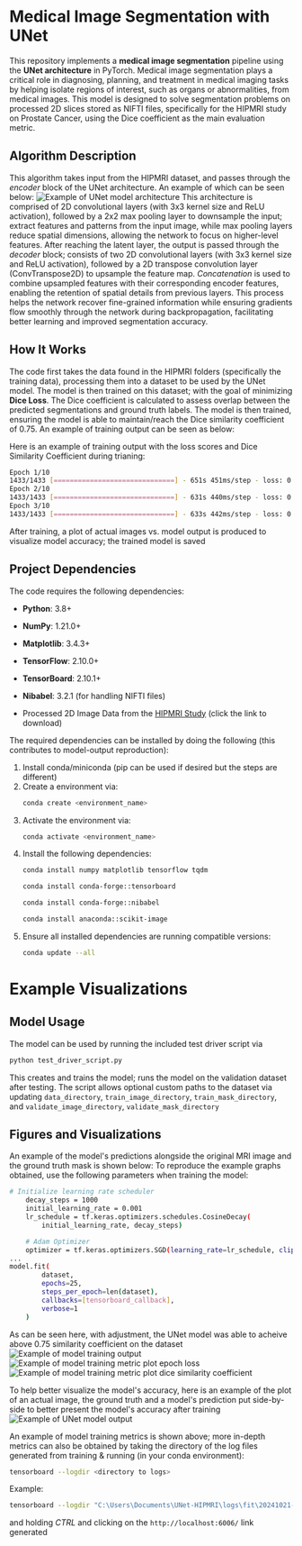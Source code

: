# Medical Image Segmentation with UNet

This repository implements a **medical image segmentation** pipeline using the **UNet architecture** in PyTorch. Medical image segmentation plays a critical role in diagnosing, planning, and treatment in medical imaging tasks by helping isolate regions of interest, such as organs or abnormalities, from medical images. This model is designed to solve segmentation problems on processed 2D slices stored as NIFTI files, specifically for the HIPMRI study on Prostate Cancer, using the Dice coefficient as the main evaluation metric. 

## Algorithm Description

This algorithm takes input from the HIPMRI dataset, and passes through the *encoder* block of the UNet architecture. An example of which can be seen below:
![Example of UNet model architecture](images/u-net-architecture.png)
This architecture is comprised of 2D convolutional layers (with 3x3 kernel size and ReLU activation), followed by a 2x2 max pooling layer to downsample the input; extract features and patterns from the input image, while max pooling layers reduce spatial dimensions, allowing the network to focus on higher-level features. After reaching the latent layer, the output is passed through the *decoder* block; consists of two 2D convolutional layers (with 3x3 kernel size and ReLU activation), followed by a 2D transpose convolution layer (ConvTranspose2D) to upsample the feature map. *Concatenation* is used to combine upsampled features with their corresponding encoder features, enabling the retention of spatial details from previous layers. This process helps the network recover fine-grained information while ensuring gradients flow smoothly through the network during backpropagation, facilitating better learning and improved segmentation accuracy.

## How It Works

The code first takes the data found in the HIPMRI folders (specifically the training data), processing them into a dataset to be used by the UNet model. The model is then trained on this dataset; with the goal of minimizing **Dice Loss**. The Dice coefficient is calculated to assess overlap between the predicted segmentations and ground truth labels. The model is then trained, ensuring the model is able to maintain/reach the Dice similarity coefficient of 0.75. An example of training output can be seen as below:

Here is an example of training output with the loss scores and Dice Similarity Coefficient during trianing:
```bash
Epoch 1/10
1433/1433 [==============================] - 651s 451ms/step - loss: 0.3108 - dice_coefficient: 0.6892
Epoch 2/10
1433/1433 [==============================] - 631s 440ms/step - loss: 0.3011 - dice_coefficient: 0.6989
Epoch 3/10
1433/1433 [==============================] - 633s 442ms/step - loss: 0.2987 - dice_coefficient: 0.7013
```
After training, a plot of actual images vs. model output is produced to visualize model accuracy; the trained model is saved

## Project Dependencies

The code requires the following dependencies:
- **Python**: 3.8+
- **NumPy**: 1.21.0+
- **Matplotlib**: 3.4.3+
- **TensorFlow**: 2.10.0+
- **TensorBoard**: 2.10.1+
- **Nibabel**: 3.2.1 (for handling NIFTI files)

- Processed 2D Image Data from the [HIPMRI Study](https://filesender.aarnet.edu.au/?s=download&token=76f406fd-f55d-497a-a2ae-48767c8acea2) (click the link to download)

The required dependencies can be installed by doing the following (this contributes to model-output reproduction):
1. Install conda/miniconda (pip can be used if desired but the steps are different)
2. Create a environment via:
   ```bash
   conda create <environment_name>
   ```
3. Activate the environment via:
   ```bash
   conda activate <environment_name>
   ```
4. Install the following dependencies:
   ```bash
   conda install numpy matplotlib tensorflow tqdm
   ```
   ```bash
   conda install conda-forge::tensorboard
   ```
   ```bash
   conda install conda-forge::nibabel
   ```
   ```bash
   conda install anaconda::scikit-image
   ```
5. Ensure all installed dependencies are running compatible versions:
   ```bash
   conda update --all
   ```

# Example Visualizations
	
## Model Usage
The model can be used by running the included test driver script via 
```bash
python test_driver_script.py
```
This creates and trains the model; runs the model on the validation dataset after testing. The script allows optional custom paths to the dataset via updating `data_directory`, `train_image_directory`, `train_mask_directory`, and `validate_image_directory`, `validate_mask_directory`

## Figures and Visualizations
An example of the model's predictions alongside the original MRI image and the ground truth mask is shown below:
To reproduce the example graphs obtained, use the following parameters when training the model:
```bash
# Initialize learning rate scheduler
    decay_steps = 1000
    initial_learning_rate = 0.001
    lr_schedule = tf.keras.optimizers.schedules.CosineDecay(
        initial_learning_rate, decay_steps)

    # Adam Optimizer
    optimizer = tf.keras.optimizers.SGD(learning_rate=lr_schedule, clipvalue=1.0, clipnorm=1.0)
...
model.fit(
        dataset, 
        epochs=25, 
        steps_per_epoch=len(dataset),
        callbacks=[tensorboard_callback],
        verbose=1
    )
```
As can be seen here, with adjustment, the UNet model was able to acheive above 0.75 similarity coefficient on the dataset
![Example of model training output](images/model-output.png)
![Example of model training metric plot epoch loss](images/epoch-loss-example.png)
![Example of model training metric plot dice similarity coefficient](images/dice-coeff-example.png)

To help better visualize the model's accuracy, here is an example of the plot of an actual image, the ground truth and a model's prediction put side-by-side to better present the model's accuracy after training
![Example of UNet model output](images/model-output-example.png)

An example of model training metrics is shown above; more in-depth metrics can also be obtained by taking the directory of the log files generated from training & running (in your conda environment):
```bash
tensorboard --logdir <directory to logs>
```
Example:
```bash
tensorboard --logdir "C:\Users\Documents\UNet-HIPMRI\logs\fit\20241021-235527"
```
and holding *CTRL* and clicking on the `http://localhost:6006/` link generated

